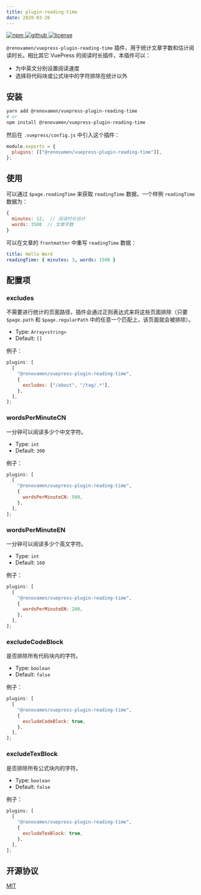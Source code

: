 ```yaml
---
title: plugin-reading-time
date: 2020-03-26
---
```


<p>
  <a href="https://www.npmjs.com/package/@renovamen/vuepress-plugin-reading-time" target="_blank">
    <img src="https://img.shields.io/npm/v/@renovamen/vuepress-plugin-reading-time.svg?style=flat-square&logo=npm" style="display: inline; margin: 0" alt="npm">
  </a>
  <a href="https://github.com/Renovamen/vuepress-theme-gungnir/tree/main/packages/plugins/reading-time" target="_blank">
    <img src="https://img.shields.io/badge/GitHub-@renovamen/vuepress--plugin--reading--time-26A2FF?style=flat-square&logo=github" style="display: inline; margin: 0" alt="github">
  </a>
  <a href="https://github.com/Renovamen/vuepress-theme-gungnir/blob/main/packages/plugins/reading-time/LICENSE" target="_blank">
    <img src="https://img.shields.io/badge/License-MIT-green?style=flat-square" style="display: inline; margin: 0" alt="license">
  </a>
</p>

`@renovamen/vuepress-plugin-reading-time` 插件，用于统计文章字数和估计阅读时长。相比其它 VuePress 的阅读时长插件，本插件可以：

- 为中英文分别设置阅读速度
- 选择将代码块或公式块中的字符排除在统计以外

## 安装

```bash
yarn add @renovamen/vuepress-plugin-reading-time
# or
npm install @renovamen/vuepress-plugin-reading-time
```

然后在 `.vuepress/config.js` 中引入这个插件：

```js
module.exports = {
  plugins: [["@renovamen/vuepress-plugin-reading-time"]],
};
```

## 使用

可以通过 `$page.readingTime` 来获取 `readingTime` 数据，一个样例 `readingTime` 数据为：

```js
{
  minutes: 12,  // 阅读时长估计
  words: 3500  // 文章字数
}
```

可以在文章的 `frontmatter` 中重写 `readingTime` 数据：

```yaml
title: Hello Word
readingTime: { minutes: 3, words: 1500 }
```

## 配置项

### excludes

不需要进行统计的页面路径，插件会通过正则表达式来将这些页面排除（只要 `$page.path` 和 `$page.regularPath` 中的任意一个匹配上，该页面就会被排除）。

- Type: `Array<string>`
- Default: `[]`

例子：

```js
plugins: [
  [
    "@renovamen/vuepress-plugin-reading-time",
    {
      excludes: ["/about", "/tag/.*"],
    },
  ],
];
```

### wordsPerMinuteCN

一分钟可以阅读多少个中文字符。

- Type: `int`
- Default: `300`

例子：

```js
plugins: [
  [
    "@renovamen/vuepress-plugin-reading-time",
    {
      wordsPerMinuteCN: 500,
    },
  ],
];
```

### wordsPerMinuteEN

一分钟可以阅读多少个英文字符。

- Type: `int`
- Default: `160`

例子：

```js
plugins: [
  [
    "@renovamen/vuepress-plugin-reading-time",
    {
      wordsPerMinuteEN: 200,
    },
  ],
];
```

### excludeCodeBlock

是否排除所有代码块内的字符。

- Type: `boolean`
- Default: `false`

例子：

```js
plugins: [
  [
    "@renovamen/vuepress-plugin-reading-time",
    {
      excludeCodeBlock: true,
    },
  ],
];
```

### excludeTexBlock

是否排除所有公式块内的字符。

- Type: `boolean`
- Default: `false`

例子：

```js
plugins: [
  [
    "@renovamen/vuepress-plugin-reading-time",
    {
      excludeTexBlock: true,
    },
  ],
];
```

## 开源协议

[MIT](https://github.com/Renovamen/vuepress-theme-gungnir/blob/main/packages/plugins/reading-time/LICENSE)
